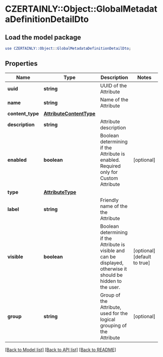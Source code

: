 # CZERTAINLY::Object::GlobalMetadataDefinitionDetailDto

## Load the model package
```perl
use CZERTAINLY::Object::GlobalMetadataDefinitionDetailDto;
```

## Properties
Name | Type | Description | Notes
------------ | ------------- | ------------- | -------------
**uuid** | **string** | UUID of the Attribute | 
**name** | **string** | Name of the Attribute | 
**content_type** | [**AttributeContentType**](AttributeContentType.md) |  | 
**description** | **string** | Attribute description | 
**enabled** | **boolean** | Boolean determining if the Attribute is enabled. Required only for Custom Attribute | [optional] 
**type** | [**AttributeType**](AttributeType.md) |  | 
**label** | **string** | Friendly name of the the Attribute | 
**visible** | **boolean** | Boolean determining if the Attribute is visible and can be displayed, otherwise it should be hidden to the user. | [optional] [default to true]
**group** | **string** | Group of the Attribute, used for the logical grouping of the Attribute | [optional] 

[[Back to Model list]](../README.md#documentation-for-models) [[Back to API list]](../README.md#documentation-for-api-endpoints) [[Back to README]](../README.md)


